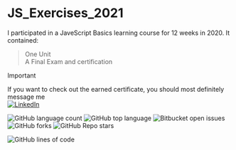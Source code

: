 # JS_Exercises_2021

I participated in a JaveScript Basics learning course for 12 weeks in 2020. It contained: 

> One Unit \
> A Final Exam and certification 

> [!IMPORTANT]
> If you want to check out the earned certificate, you should most definitely message me \
> [![LinkedIn](https://img.shields.io/badge/LinkedIn-%230077B5.svg?logo=linkedin&logoColor=white)](https://www.linkedin.com/in/will-kantardzhieva) 


![GitHub language count](https://img.shields.io/github/languages/count/nadyakant/JS_Exercises_2021) ![GitHub top language](https://img.shields.io/github/languages/top/nadyakant/JS_Exercises_2021) ![Bitbucket open issues](https://img.shields.io/bitbucket/issues/nadyakant/JS_Exercises_2021) ![GitHub forks](https://img.shields.io/github/forks/nadyakant/JS_Exercises_2021) ![GitHub Repo stars](https://img.shields.io/github/stars/nadyakant/Java_Exercises_2020) 

![GitHub lines of code](https://img.shields.io/tokei/lines/nadyakant/JS_Exercises_2021)

